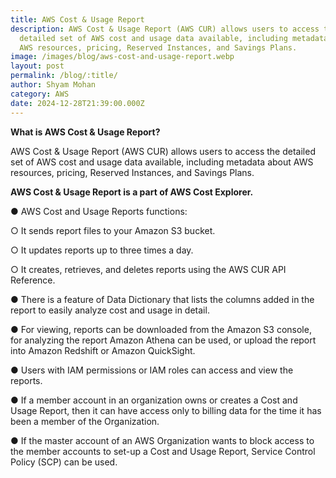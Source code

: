```yaml
---
title: AWS Cost & Usage Report
description: AWS Cost & Usage Report (AWS CUR) allows users to access the
  detailed set of AWS cost and usage data available, including metadata about
  AWS resources, pricing, Reserved Instances, and Savings Plans.
image: /images/blog/aws-cost-and-usage-report.webp
layout: post
permalink: /blog/:title/
author: Shyam Mohan
category: AWS
date: 2024-12-28T21:39:00.000Z
---
```

**What is AWS Cost & Usage Report?**

AWS Cost & Usage Report (AWS CUR) allows users to access the detailed set of AWS cost and usage data available, including metadata about AWS resources,
pricing, Reserved Instances, and Savings Plans.

**AWS Cost & Usage Report is a part of AWS Cost Explorer.**

● AWS Cost and Usage Reports functions:

○ It sends report files to your Amazon S3 bucket.

○ It updates reports up to three times a day.

○ It creates, retrieves, and deletes reports using the AWS CUR API Reference.

● There is a feature of Data Dictionary that lists the columns added in the report to easily analyze cost and usage in detail.

● For viewing, reports can be downloaded from the Amazon S3 console, for analyzing the report Amazon Athena can be used, or upload the report into
Amazon Redshift or Amazon QuickSight.

● Users with IAM permissions or IAM roles can access and view the reports.

● If a member account in an organization owns or creates a Cost and Usage Report, then it can have access only to billing data for the time it has been a member of the Organization.

● If the master account of an AWS Organization wants to block access to the member accounts to set-up a Cost and Usage Report, Service Control Policy (SCP) can be used.

